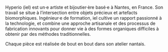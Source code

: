 Hyperio (iel) est un·e artiste et bijoutier·ère basé·e à Nantes, en France. Son travail se situe à l’intersection entre objets précieux et artefacts biomorphiques. Ingénieur·e de formation, iel cultive un rapport passionné à la technologie, et combine une approche artisanale et des processus de fabrication
innovants pour donner vie à des formes organiques difficiles à obtenir par des méthodes traditionnelles.

Chaque pièce est réalisée de bout en bout dans son atelier nantais.

